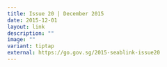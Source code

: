 ```yaml
---
title: Issue 20 | December 2015
date: 2015-12-01
layout: link
description: ""
image: ""
variant: tiptap
external: https://go.gov.sg/2015-seablink-issue20
---
```

